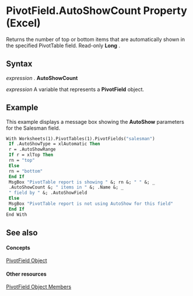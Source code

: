 
# PivotField.AutoShowCount Property (Excel)

Returns the number of top or bottom items that are automatically shown in the specified PivotTable field. Read-only  **Long** .


## Syntax

 _expression_ . **AutoShowCount**

 _expression_ A variable that represents a **PivotField** object.


## Example

This example displays a message box showing the  **AutoShow** parameters for the Salesman field.


```vb
With Worksheets(1).PivotTables(1).PivotFields("salesman") 
 If .AutoShowType = xlAutomatic Then 
 r = .AutoShowRange 
 If r = xlTop Then 
 rn = "top" 
 Else 
 rn = "bottom" 
 End If 
 MsgBox "PivotTable report is showing " &; rn &; " " &; _ 
 .AutoShowCount &; " items in " &; .Name &; _ 
 " field by " &; .AutoShowField 
 Else 
 MsgBox "PivotTable report is not using AutoShow for this field" 
 End If 
End With
```


## See also


#### Concepts


[PivotField Object](52784960-e2da-b43a-1e37-2d4dae61c6d8.md)
#### Other resources


[PivotField Object Members](4a6ea12a-072c-a386-c855-7bf5f6eadd46.md)
